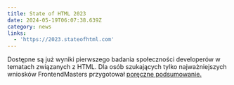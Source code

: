 ```yaml
---
title: State of HTML 2023
date: 2024-05-19T06:07:38.639Z
category: news
links:
  - 'https://2023.stateofhtml.com'
---
```


Dostępne są już wyniki pierwszego badania społeczności developerów w tematach związanych z HTML. Dla osób szukających tylko najważniejszych wniosków FrontendMasters przygotował [poręczne podsumowanie.](https://frontendmasters.com/blog/state-of-html-2023-results-2/)
